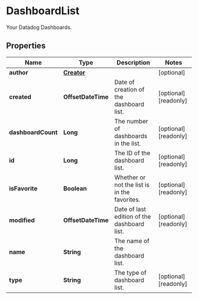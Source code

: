 

# DashboardList

Your Datadog Dashboards.
## Properties

Name | Type | Description | Notes
------------ | ------------- | ------------- | -------------
**author** | [**Creator**](Creator.md) |  |  [optional]
**created** | **OffsetDateTime** | Date of creation of the dashboard list. |  [optional] [readonly]
**dashboardCount** | **Long** | The number of dashboards in the list. |  [optional] [readonly]
**id** | **Long** | The ID of the dashboard list. |  [optional] [readonly]
**isFavorite** | **Boolean** | Whether or not the list is in the favorites. |  [optional] [readonly]
**modified** | **OffsetDateTime** | Date of last edition of the dashboard list. |  [optional] [readonly]
**name** | **String** | The name of the dashboard list. | 
**type** | **String** | The type of dashboard list. |  [optional] [readonly]



